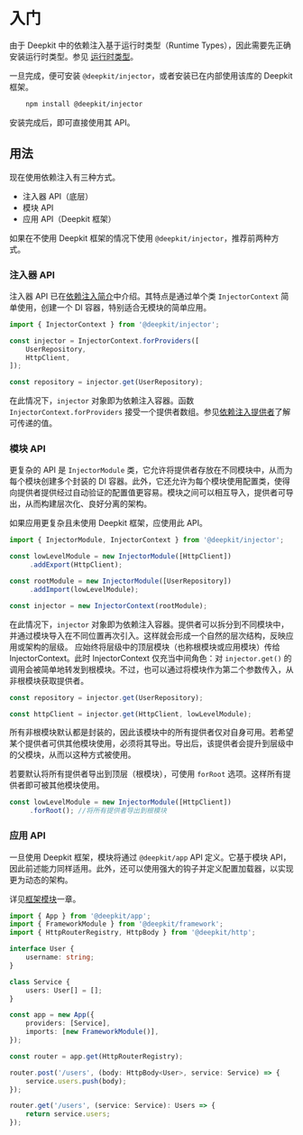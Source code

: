 # 入门

由于 Deepkit 中的依赖注入基于运行时类型（Runtime Types），因此需要先正确安装运行时类型。参见 [运行时类型](../runtime-types/getting-started.md)。

一旦完成，便可安装 `@deepkit/injector`，或者安装已在内部使用该库的 Deepkit 框架。

```sh
	npm install @deepkit/injector
```

安装完成后，即可直接使用其 API。


## 用法

现在使用依赖注入有三种方式。

* 注入器 API（底层）
* 模块 API
* 应用 API（Deepkit 框架）

如果在不使用 Deepkit 框架的情况下使用 `@deepkit/injector`，推荐前两种方式。

### 注入器 API

注入器 API 已在[依赖注入简介](../dependency-injection)中介绍。其特点是通过单个类 `InjectorContext` 简单使用，创建一个 DI 容器，特别适合无模块的简单应用。

```typescript
import { InjectorContext } from '@deepkit/injector';

const injector = InjectorContext.forProviders([
    UserRepository,
    HttpClient,
]);

const repository = injector.get(UserRepository);
```

在此情况下，`injector` 对象即为依赖注入容器。函数 `InjectorContext.forProviders` 接受一个提供者数组。参见[依赖注入提供者](dependency-injection.md#di-providers)了解可传递的值。

### 模块 API

更复杂的 API 是 `InjectorModule` 类，它允许将提供者存放在不同模块中，从而为每个模块创建多个封装的 DI 容器。此外，它还允许为每个模块使用配置类，使得向提供者提供经过自动验证的配置值更容易。模块之间可以相互导入，提供者可导出，从而构建层次化、良好分离的架构。

如果应用更复杂且未使用 Deepkit 框架，应使用此 API。

```typescript
import { InjectorModule, InjectorContext } from '@deepkit/injector';

const lowLevelModule = new InjectorModule([HttpClient])
     .addExport(HttpClient);

const rootModule = new InjectorModule([UserRepository])
     .addImport(lowLevelModule);

const injector = new InjectorContext(rootModule);
```

在此情况下，`injector` 对象即为依赖注入容器。提供者可以拆分到不同模块中，并通过模块导入在不同位置再次引入。这样就会形成一个自然的层次结构，反映应用或架构的层级。
应始终将层级中的顶层模块（也称根模块或应用模块）传给 InjectorContext。此时 InjectorContext 仅充当中间角色：对 `injector.get()` 的调用会被简单地转发到根模块。不过，也可以通过将模块作为第二个参数传入，从非根模块获取提供者。

```typescript
const repository = injector.get(UserRepository);

const httpClient = injector.get(HttpClient, lowLevelModule);
```

所有非根模块默认都是封装的，因此该模块中的所有提供者仅对自身可用。若希望某个提供者可供其他模块使用，必须将其导出。导出后，该提供者会提升到层级中的父模块，从而以这种方式被使用。

若要默认将所有提供者导出到顶层（根模块），可使用 `forRoot` 选项。这样所有提供者即可被其他模块使用。

```typescript
const lowLevelModule = new InjectorModule([HttpClient])
     .forRoot(); //将所有提供者导出到根模块
```

### 应用 API

一旦使用 Deepkit 框架，模块将通过 `@deepkit/app` API 定义。它基于模块 API，因此前述能力同样适用。此外，还可以使用强大的钩子并定义配置加载器，以实现更为动态的架构。

详见[框架模块](../app/modules.md)一章。

```typescript
import { App } from '@deepkit/app';
import { FrameworkModule } from '@deepkit/framework';
import { HttpRouterRegistry, HttpBody } from '@deepkit/http';

interface User {
    username: string;
}

class Service {
    users: User[] = [];
}

const app = new App({
    providers: [Service],
    imports: [new FrameworkModule()],
});

const router = app.get(HttpRouterRegistry);

router.post('/users', (body: HttpBody<User>, service: Service) => {
    service.users.push(body);
});

router.get('/users', (service: Service): Users => {
    return service.users;
});
```